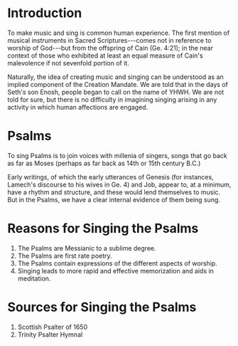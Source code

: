 # Introduction

To make music and sing is common human experience.  The first mention of musical instruments in Sacred Scriptures---comes not in reference to worship of God---but from the offspring of Cain (Ge. 4:21); in the near context of those who exhibited at least an equal measure of Cain's malevolence if not sevenfold portion of it.

Naturally, the idea of creating music and singing can be understood as an implied component of the Creation Mandate. We are told that in the days of Seth's son Enosh, people began to call on the name of YHWH. We are not told for sure, but there is no difficulty in imagining singing arising in any activity in which human affections are engaged. 

# Psalms

To sing Psalms is to join voices with millenia of singers, songs that go back as far as Moses (perhaps as far back as 14th or 15th century B.C.)

Early writings, of which the early utterances of Genesis (for instances, Lamech's discourse to his wives in Ge. 4) and Job, appear to, at a minimum, have a rhythm and structure, and these would lend themselves to music. But in the Psalms, we have a clear internal evidence of them being sung.

# Reasons for Singing the Psalms

1. The Psalms are Messianic to a sublime degree.
2. The Psalms are first rate poetry.
3. The Psalms contain expressions of the different aspects of worship.
4. Singing leads to more rapid and effective memorization and aids in meditation.

# Sources for Singing the Psalms

1. Scottish Psalter of 1650
2. Trinity Psalter Hymnal
